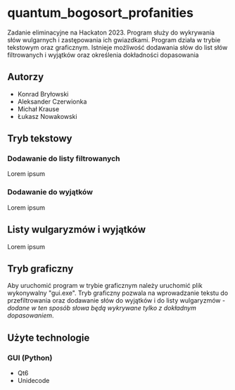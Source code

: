 # quantum_bogosort_profanities

Zadanie eliminacyjne na Hackaton 2023. Program służy do wykrywania słów wulgarnych i zastępowania ich gwiazdkami. Program działa w trybie tekstowym oraz graficznym. Istnieje możliwość dodawania słów do list słów filtrowanych i wyjątków oraz określenia dokładności dopasowania

## Autorzy

- Konrad Bryłowski
- Aleksander Czerwionka
- Michał Krause
- Łukasz Nowakowski

## Tryb tekstowy

### Dodawanie do listy filtrowanych

Lorem ipsum

### Dodawanie do wyjątków

Lorem ipsum

## Listy wulgaryzmów i wyjątków

Lorem ipsum

## Tryb graficzny

Aby uruchomić program w trybie graficznym należy uruchomić plik wykonywalny "gui.exe". Tryb graficzny pozwala na wprowadzanie tekstu do przefiltrowania oraz dodawanie słów do wyjątków i do listy wulgaryzmów - *dodane w ten sposób słowa będą wykrywane tylko z dokładnym dopasowaniem*.

## Użyte technologie

### GUI (Python)

- Qt6
- Unidecode
